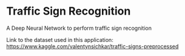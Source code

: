 # Traffic Sign Recognition
A Deep Neural Network to perform traffic sign recognition

Link to the dataset used in this application:
https://www.kaggle.com/valentynsichkar/traffic-signs-preprocessed
